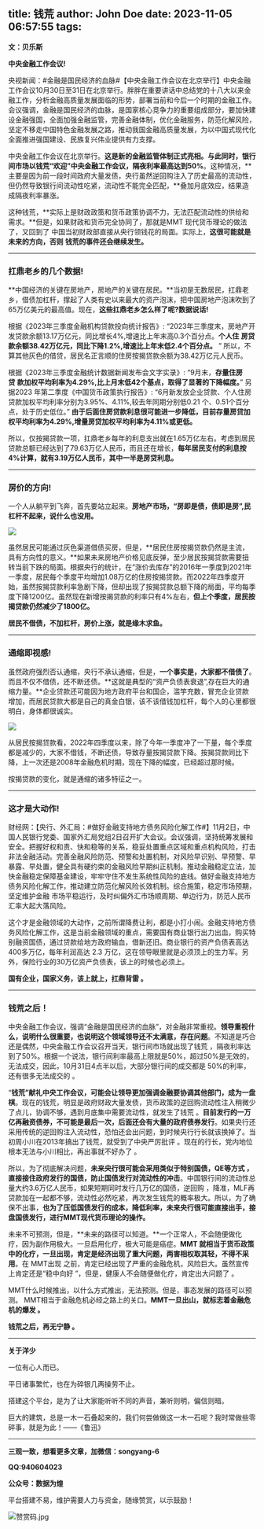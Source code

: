 title: 钱荒
author: John Doe
date: 2023-11-05 06:57:55
tags:
---
**文：贝乐斯**<!--more-->

**中央金融工作会议!**

央视新闻：#金融是国民经济的血脉#【中央金融工作会议在北京举行】中央金融工作会议10月30日至31日在北京举行。胖胖在重要讲话中总结党的十八大以来金融工作，分析金融高质量发展面临的形势，部署当前和今后一个时期的金融工作。会议强调，金融是国民经济的血脉，是国家核心竞争力的重要组成部分，要加快建设金融强国，全面加强金融监管，完善金融体制，优化金融服务，防范化解风险，坚定不移走中国特色金融发展之路，推动我国金融高质量发展，为以中国式现代化全面推进强国建设、民族复兴伟业提供有力支撑。

中央金融工作会议在北京举行。**这是新的金融监管体制正式亮相。**与此同时，银行间市场以钱荒“欢迎”中央金融工作会议**，隔夜利率最高达到50%**。这种情况，**主要是因为前一段时间政府大量发债，央行虽然逆回购注入了历史最高的流动性，但仍然导致银行间流动性吃紧，流动性不能完全匹配，**叠加月底效应，结果造成隔夜利率暴涨。

这种钱荒，**实际上是财政政策和货币政策协调不力，无法匹配流动性的供给和需求。**但是，如果财政和货币完全协同了，那就是MMT 现代货币理论的做法了，又回到了 中国当初财政部直接从央行领钱花的局面。实际上，**这很可能就是未来的方向，否则** **钱荒的事件还会继续发生。**

---

### **扛鼎老乡的几个数据!**

**中国经济的关键在房地产，房地产的关键在居民。**当初是无数居民，扛鼎老乡，借债加杠杆，撑起了人类有史以来最大的资产泡沫，把中国房地产泡沫吹到了65万亿美元的最高值。现在，**这些扛鼎老乡怎么样了呢?数据说话!**

根据《2023年三季度金融机构贷款投向统计报告》: “2023年三季度末，房地产开发贷款余额13.17万亿元，同比增长4%,增速比上年末高0.3个百分点。**个人住** **房贷款余额38.42万亿元，同比下降1.2%,增速比上年末低2.4个百分点。** ” 所以，不算其他灰色的借贷，居民名正言顺的住房按揭贷款余额为38.42万亿元人民币。

根据《2023年三季度金融统计数据新闻发布会文字实录》: “9月末，**存量住房贷** **款加权平均利率为4.29%,比上月末低42个基点，取得了显著的下降幅度。**” 另据2023 年第二季度《中国货币政策执行报告》: “6月新发放企业贷款、个人住房贷款加权平均利率分别为3.95%、4.11%,较去年同期分别低0.21 个、0.51个百分点，处于历史低位。” **由于后面住房贷款利息很可能进一步降低，目前存量房贷加权平均利率为4.29%,增量房贷加权平均利率为4.11%或更低。**

所以，仅按揭贷款一项，扛鼎老乡每年的利息支出就在1.65万亿左右。考虑到居民贷款总额已经达到了79.63万亿人民币，而且还在增长，**每年居民支付的利息按4%计算，就有3.19万亿人民币，其中一半是房贷利息。**

---

### **房价的方向!**

一个人从躺平到飞奔，首先要站立起来。**房地产市场，“房即是债，债即是房”,民杠杆不起来，说什么也没用。**

![](/images/20231104001.png)

虽然居民可能通过灰色渠道借债买房，但是，**居民住房按揭贷款仍然是主流，具有方向性的意义。**如果未来房地产价格见底反弹，至少居民按揭贷款需要扭转当前下跌的局面。根据央行的统计，在“涨价去库存”的2016年一季度到2021年一季度，居民每个季度平均增加1.08万亿的住房按揭贷款。而2022年四季度开始，虽然按揭贷款利率急剧下降，但却出现了按揭贷款总额下降的局面，平均每季度下降1200亿。虽然现在新增按揭贷款的利率只有4%左右，**但上个季度，居民按揭贷款仍然减少了1800亿。**

**居民不借债，不加杠杆，房价上涨，就是缘木求鱼。**

---

### **通缩即视感!**

虽然政府强烈否认通缩，央行不承认通缩，但是，**一个事实是，大家都不借债了**。而且不仅不借债，还不断还债。**这就是典型的“资产负债表衰退”,存在巨大的通缩力量。**企业贷款还可能因为地方政府平台和国企，滥竽充数，冒充企业贷款增加，而居民贷款大都是自己的真金白银，该不该借钱加杠杆，每个人的心里都很明白，身体都很诚实。

![](/images/20231104002.png)

从居民按揭贷款看，2022年四季度以来，除了今年一季度冲了一下量，每个季度都是减少的，大家不借钱，不断还债，导致存量按揭贷款下降。按揭贷款同比下降，上一次还是2008年金融危机时期，现在下降的幅度，已经超过那时候。

按揭贷款的变化，就是通缩的诸多特征之一。

---

### 这才是大动作!

财经网：【央行、外汇局：#做好金融支持地方债务风险化解工作#】11月2日，中国人民银行党委、国家外汇局党组2日召开扩大会议。会议强调，坚持统筹发展和安全。把握好权和责、快和稳等的关系，稳妥处置重点区域和重点机构风险，打击非法金融活动。完善金融风险防范、预警和处置机制，对风险早识别、早预警、早暴露、早处置，健全具有硬约束的金融风险早期纠正机制。推动金融稳定立法，加快金融稳定保障基金建设，牢牢守住不发生系统性风险的底线。做好金融支持地方债务风险化解工作，推动建立防范化解风险长效机制。综合施策，稳定市场预期，坚定维护金融 市场平稳运行，及时纠偏外汇市场顺周期、单边行为，防范人民币汇率大起大落风险。

这个才是金融领域的大动作，之前所谓降费让利，都是小打小闹。金融支持地方债务风险化解工作，这是当前金融领域的重点，需要国有商业银行出力出血，购买特别融资国债，通过贷款给地方政府输血，借新还旧。商业银行的资产负债表高达400多万亿，每年利润高达 2.3 万亿，这在领导眼里就是必须顶上的生力军。另外，保险行业的30万亿资产负债表，该上的时候也必须上。

**国有企业，国家义务，该上就上，扛鼎背雷 。**

---

### **钱荒之后！**

中央金融工作会议，强调“金融是国民经济的血脉”，对金融非常重视。**领导重视什么，说明什么很重要，也说明这个领域领导还不太满意，存在问题**。不知道是巧合还是偶然，中央金融工作会议召开当天，银行间市场就出现了钱荒 ，隔夜利率达到了50%。根据一个说法，银行间利率最高上限就是50%，超过50%是无效的，无法成交，因此，10月31日4点半以后，大部分银行间的成交都是 50%的利率，还有很多无法成交的 。

“**钱荒”献礼中央工作会议，可能会让领导更加强调金融要协调其他部门，成为一盘棋**。现在的钱荒，明显是政府财政大量发债，货币政策的逆回购流动性注入稍微少了点儿，协调不够，遇到月底集中需要流动性，就发生了钱荒 。**目前发行的一万亿再融资债券，不可能是最后一次，后面还会有大量的政府债券发行**。如果央行还采用传统的逆回购注入流动性，恐怕还会出问题，到时候央行行长就该换掉了。当初周小川在2013年搞出了钱荒，就受到了中央严厉批评 。现在的行长，党内地位根本无法与小川相比，再出事就不好办了 。

所以，为了彻底解决问题，**未来央行很可能会采用类似于特别国债，QE等方式 ，直接接住政府发行的国债，防止国债发行对流动性的冲击**。中国银行间的流动性总量大约3.6万亿人民币，如果短期同时发行几万亿的国债，逆回购 ，降准，MLF再贷款加在一起都不够，流动性必然吃紧，再次发生钱荒的概率极大。所以，为了确保不出事，**也为了压低国债发行的成本，降低利率，未来央行很可能直接出手，接盘国债发行，进行MMT现代货币理论的操作。**

未来不可预测，但是，**未来的路径可以知道。**一个正常人，不会随便做化疗，因为副作用极大。一旦启用化疗，极大可能是癌症。**MMT 就相当于货币政策中的化疗，一旦出现，肯定是经济出现了重大问题，两害相权取其轻，不得不采用**。在 MMT出现 之前，肯定已经出现了严重的金融危机，风险巨大。虽然宣传上肯定还是“稳中向好 ”，但是，健康人不会随便做化疗，肯定出大问题了 。

MMT什么时候推出，以什么方式推出，无法预测。但是，事态发展的路径可以预测。 MMT相当于金融危机必经之路上的关口。**MMT一旦出山，就标志着金融危机的爆发 。**

**钱荒之后，再无宁静 。**
- - -
**关于洋少**

一位有心人而已。

平日诸事繁忙，也在为碎银几两操劳不止。

搭建这个平台，是为了让大家能听听不同的声音，兼听则明，偏信则暗。

巨大的建筑，总是一木一石叠起来的，我们何尝做做这一木一石呢？我时常做些零碎事，就是为此！——《鲁迅》

---

**三观一致，想看更多文章，加微信：songyang-6**

**QQ:940604023**

**公众号：数据为煌** 

平台搭建不易，维护需要人力与资金，随缘赞赏，以示鼓励！

![赞赏码.jpg](/images/zanshang.jpg)